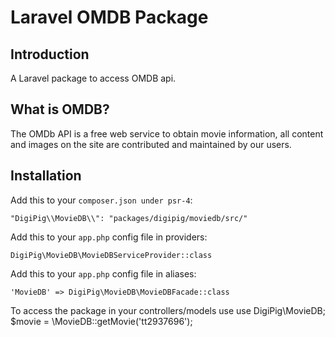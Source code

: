 # Laravel OMDB Package

## Introduction
A Laravel package to access OMDB api. 

## What is OMDB?
The OMDb API is a free web service to obtain movie information, all content and images on the site are contributed and maintained by our users.

## Installation
Add this to your `composer.json under psr-4`:
```
"DigiPig\\MovieDB\\": "packages/digipig/moviedb/src/"
```

Add this to your `app.php` config file in providers:
```
DigiPig\MovieDB\MovieDBServiceProvider::class
```

Add this to your `app.php` config file in aliases:
```
'MovieDB' => DigiPig\MovieDB\MovieDBFacade::class
```

To access the package in your controllers/models use 
use DigiPig\MovieDB;
$movie = \MovieDB::getMovie('tt2937696');
